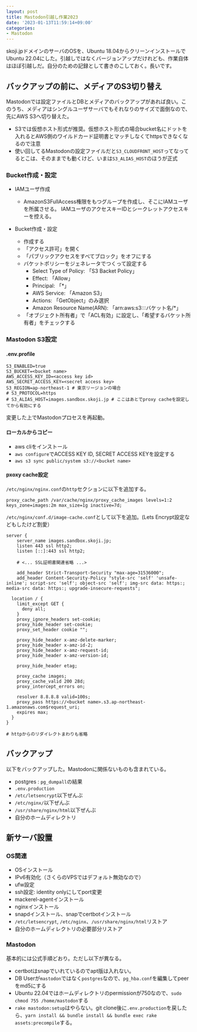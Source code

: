 ```yaml
---
layout: post
title: Mastodon引越し作業2023
date: '2023-01-13T11:59:14+09:00'
categories:
- Mastodon
---
```


skoji.jpドメインのサーバのOSを、Ubuntu 18.04からクリーンインストールでUbuntu 22.04にした。引越しではなくバージョンアップだけれども、作業自体はほぼ引越しだ。自分のための記録として書きのこしておく。長いです。

## バックアップの前に、メディアのS3切り替え

Mastodonでは設定ファイルとDBとメディアのバックアップがあれば良い。このうち、メディアはシングルユーザサーバでもそれなりのサイズで面倒なので、先にAWS S3へ切り替えた。

* S3では仮想ホスト形式が推奨。仮想ホスト形式の場合bucket名にドットを入れるとAWS側のワイルドカード証明書とマッチしなくてhttpsできなくなるので注意
* 使い回してるMastodonの設定ファイルだと`S3_CLOUDFRONT_HOST`ってなってるとこは、そのままでも動くけど、いまは`S3_ALIAS_HOST`のほうが正式

### Bucket作成・設定

* IAMユーザ作成

  * AmazonS3FullAccess権限をもつグループを作成し、そこにIAMユーザを所属させる。
IAMユーザのアクセスキーIDとシークレットアクセスキーを控える。

* Bucket作成・設定
  * 作成する
  * 「アクセス許可」を開く
  * 「パブリックアクセスをすべてブロック」をオフにする
  * バケットポリシーをジェネレータでつくって設定する
    * Select Type of Policy: 「S3 Backet Policy」
    * Effect: 「Allow」
    * Principal: 「*」
    * AWS Service: 「Amazon S3」
    * Actions: 「GetObject」のみ選択
    * Amazon Resource Name(ARN): 「arn:aws:s3:::バケット名/*」
  * 「オブジェクト所有者」で「ACL有効」に設定し、「希望するバケット所有者」をチェックする

### Mastodon S3設定

#### .env.profile

```
S3_ENABLED=true
S3_BUCKET=<bucket name>
AWS_ACCESS_KEY_ID=<access key id>
AWS_SECRET_ACCESS_KEY=<secret access key>
S3_REGION=ap-northeast-1 # 東京リージョンの場合
# S3_PROTOCOL=https
# S3_ALIAS_HOST=images.sandbox.skoji.jp # ここはあとでproxy cacheを設定してから有効にする
```
変更した上でMastodonプロセスを再起動。

#### ローカルからコピー

* aws cliをインストール
* `aws configure`でACCESS KEY ID, SECRET ACCESS KEYを設定する
* `aws s3 sync public/system s3://<bucket name>`

#### pxoxy cache設定

`/etc/nginx/nginx.conf`の`http`セクションに以下を追加する。

```
proxy_cache_path /var/cache/nginx/proxy_cache_images levels=1:2 keys_zone=images:2m max_size=1g inactive=7d;
```

`/etc/nginx/conf.d/image-cache.conf`として以下を追加。(Lets Encrypt設定などもしたけど割愛）

```
server {
    server_name images.sandbox.skoji.jp;
    listen 443 ssl http2;
    listen [::]:443 ssl http2;

    # <... SSL証明書関連省略 ...>

    add_header Strict-Transport-Security "max-age=31536000";
    add_header Content-Security-Policy "style-src 'self' 'unsafe-inline'; script-src 'self'; object-src 'self'; img-src data: https:; media-src data: https:; upgrade-insecure-requests";

  location / {
    limit_except GET {
      deny all;
    }
    proxy_ignore_headers set-cookie;
    proxy_hide_header set-cookie;
    proxy_set_header cookie "";

    proxy_hide_header x-amz-delete-marker;
    proxy_hide_header x-amz-id-2;
    proxy_hide_header x-amz-request-id;
    proxy_hide_header x-amz-version-id;

    proxy_hide_header etag;

    proxy_cache images;
    proxy_cache_valid 200 28d;
    proxy_intercept_errors on;

    resolver 8.8.8.8 valid=100s;
    proxy_pass https://<bucket name>.s3.ap-northeast-1.amazonaws.com$request_uri; 
    expires max;
  }
}

# httpからのリダイレクトまわりも省略
```

## バックアップ

以下をバックアップした。Mastodonに関係ないものも含まれている。

* postgres : `pg_dumpall`の結果
* `.env.production`
* `/etc/letsencrypt`以下ぜんぶ
* `/etc/nginx/`以下ぜんぶ
* `/usr/share/nginx/html`以下ぜんぶ
* 自分のホームディレクトリ

## 新サーバ設置

### OS関連

* OSインストール
* IPv6有効化（さくらのVPSではデフォルト無効なので）
* ufw設定
* ssh設定: identity onlyにしてport変更
* mackerel-agentインストール
* nginxインストール
* snapdインストール、snapでcertbotインストール
* `/etc/letsencrypt`, `/etc/nginx`、`/usr/share/nginx/html`リストア
* 自分のホームディレクトリの必要部分リストア

### Mastodon

基本的には公式手順どおり。ただし以下が異なる。

* certbotはsnapでいれているのでapt版は入れない。
* DB Userが`mastodon`ではなく`postgres`なので、`pg_hba.conf`を編集してpeerをmd5にする
* Ubuntu 22.04ではホームディレクトリのpermissionが750なので、`sudo chmod 755 /home/mastodon`する
* `rake mastodon:setup`はやらない。git clone後に`.env.production`を戻したら、`yarn install && bundle install && bundle exec rake assets:precompile`する。




